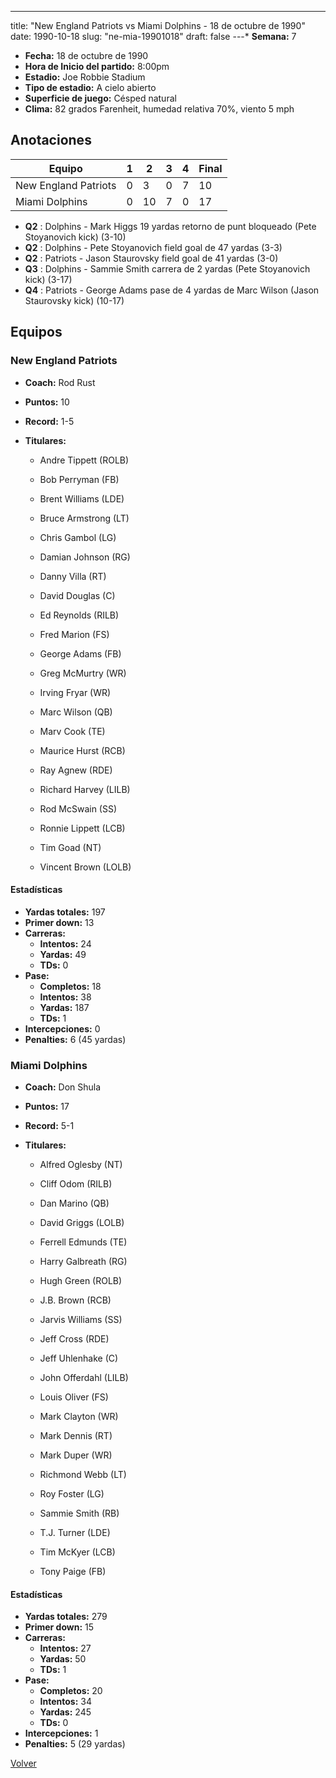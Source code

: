 ---
title: "New England Patriots vs Miami Dolphins - 18 de octubre de 1990"
date: 1990-10-18
slug: "ne-mia-19901018"
draft: false
---* **Semana:** 7
* **Fecha:** 18 de octubre de 1990
* **Hora de Inicio del partido:** 8:00pm
* **Estadio:** Joe Robbie Stadium
* **Tipo de estadio:** A cielo abierto
* **Superficie de juego:** Césped natural
* **Clima:** 82 grados Farenheit, humedad relativa 70%, viento 5 mph




## Anotaciones
| Equipo | 1 | 2 | 3 | 4 | Final |
|--------|---|---|---|---|-------|
| New England Patriots  | 0 | 3 | 0 | 7  | 10 |
| Miami Dolphins  | 0 | 10 | 7 | 0  | 17 |
* **Q2** : Dolphins - Mark Higgs 19 yardas retorno de punt bloqueado (Pete Stoyanovich kick) (3-10)
* **Q2** : Dolphins - Pete Stoyanovich field goal de 47 yardas (3-3)
* **Q2** : Patriots - Jason Staurovsky field goal de 41 yardas (3-0)
* **Q3** : Dolphins - Sammie Smith carrera de 2 yardas (Pete Stoyanovich kick) (3-17)
* **Q4** : Patriots - George Adams pase de 4 yardas de Marc Wilson (Jason Staurovsky kick) (10-17)


## Equipos


### New England Patriots
* **Coach:** Rod Rust
* **Puntos:** 10
* **Record:** 1-5
* **Titulares:** 

  * Andre Tippett (ROLB) 

  * Bob Perryman (FB) 

  * Brent Williams (LDE) 

  * Bruce Armstrong (LT) 

  * Chris Gambol (LG) 

  * Damian Johnson (RG) 

  * Danny Villa (RT) 

  * David Douglas (C) 

  * Ed Reynolds (RILB) 

  * Fred Marion (FS) 

  * George Adams (FB) 

  * Greg McMurtry (WR) 

  * Irving Fryar (WR) 

  * Marc Wilson (QB) 

  * Marv Cook (TE) 

  * Maurice Hurst (RCB) 

  * Ray Agnew (RDE) 

  * Richard Harvey (LILB) 

  * Rod McSwain (SS) 

  * Ronnie Lippett (LCB) 

  * Tim Goad (NT) 

  * Vincent Brown (LOLB) 

#### Estadísticas
* **Yardas totales:** 197
* **Primer down:** 13
* **Carreras:**
  * **Intentos:** 24
  * **Yardas:** 49
  * **TDs:** 0
* **Pase:**
  * **Completos:** 18
  * **Intentos:** 38
  * **Yardas:** 187
  * **TDs:** 1
* **Intercepciones:** 0
* **Penalties:** 6 (45 yardas)

### Miami Dolphins
* **Coach:** Don Shula
* **Puntos:** 17
* **Record:** 5-1
* **Titulares:** 

  * Alfred Oglesby (NT) 

  * Cliff Odom (RILB) 

  * Dan Marino (QB) 

  * David Griggs (LOLB) 

  * Ferrell Edmunds (TE) 

  * Harry Galbreath (RG) 

  * Hugh Green (ROLB) 

  * J.B. Brown (RCB) 

  * Jarvis Williams (SS) 

  * Jeff Cross (RDE) 

  * Jeff Uhlenhake (C) 

  * John Offerdahl (LILB) 

  * Louis Oliver (FS) 

  * Mark Clayton (WR) 

  * Mark Dennis (RT) 

  * Mark Duper (WR) 

  * Richmond Webb (LT) 

  * Roy Foster (LG) 

  * Sammie Smith (RB) 

  * T.J. Turner (LDE) 

  * Tim McKyer (LCB) 

  * Tony Paige (FB) 

#### Estadísticas
* **Yardas totales:** 279
* **Primer down:** 15
* **Carreras:**
  * **Intentos:** 27
  * **Yardas:** 50
  * **TDs:** 1
* **Pase:**
  * **Completos:** 20
  * **Intentos:** 34
  * **Yardas:** 245
  * **TDs:** 0
* **Intercepciones:** 1
* **Penalties:** 5 (29 yardas)


[Volver](/historia/1990)
